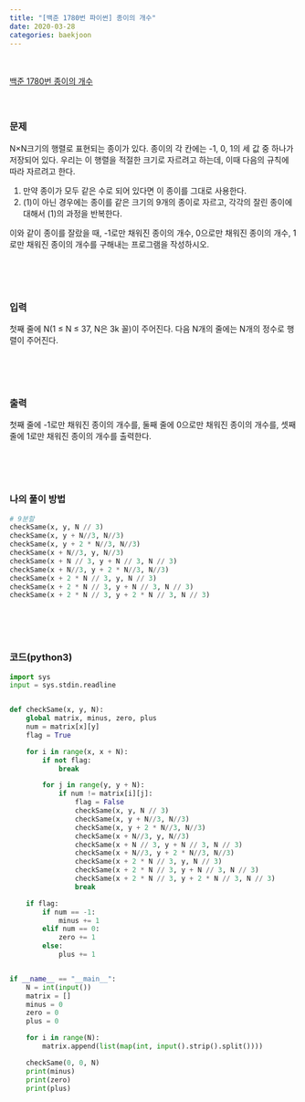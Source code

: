 ```yaml
---
title: "[백준 1780번 파이썬] 종이의 개수"
date: 2020-03-28
categories: baekjoon
---
```


<br><br>
[백준 1780번 종이의 개수](https://www.acmicpc.net/problem/1780)
<br><br><br>

### 문제<br>

N×N크기의 행렬로 표현되는 종이가 있다. 종이의 각 칸에는 -1, 0, 1의 세 값 중 하나가 저장되어 있다. 우리는 이 행렬을 적절한 크기로 자르려고 하는데, 이때 다음의 규칙에 따라 자르려고 한다.

1. 만약 종이가 모두 같은 수로 되어 있다면 이 종이를 그대로 사용한다.
2. (1)이 아닌 경우에는 종이를 같은 크기의 9개의 종이로 자르고, 각각의 잘린 종이에 대해서 (1)의 과정을 반복한다.

이와 같이 종이를 잘랐을 때, -1로만 채워진 종이의 개수, 0으로만 채워진 종이의 개수, 1로만 채워진 종이의 개수를 구해내는 프로그램을 작성하시오.

<br><br><br>

### 입력<br>

첫째 줄에 N(1 ≤ N ≤ 37, N은 3k 꼴)이 주어진다. 다음 N개의 줄에는 N개의 정수로 행렬이 주어진다.

<br><br><br>

### 출력<br>

첫째 줄에 -1로만 채워진 종이의 개수를, 둘째 줄에 0으로만 채워진 종이의 개수를, 셋째 줄에 1로만 채워진 종이의 개수를 출력한다.

<br><br><br>

### 나의 풀이 방법<br>



```python
# 9분할
checkSame(x, y, N // 3)
checkSame(x, y + N//3, N//3)
checkSame(x, y + 2 * N//3, N//3)
checkSame(x + N//3, y, N//3)
checkSame(x + N // 3, y + N // 3, N // 3)
checkSame(x + N//3, y + 2 * N//3, N//3)
checkSame(x + 2 * N // 3, y, N // 3)
checkSame(x + 2 * N // 3, y + N // 3, N // 3)
checkSame(x + 2 * N // 3, y + 2 * N // 3, N // 3)
```

<br><br><br>


### 코드(python3)
```python
import sys
input = sys.stdin.readline


def checkSame(x, y, N):
    global matrix, minus, zero, plus
    num = matrix[x][y]
    flag = True

    for i in range(x, x + N):
        if not flag:
            break

        for j in range(y, y + N):
            if num != matrix[i][j]:
                flag = False
                checkSame(x, y, N // 3)
                checkSame(x, y + N//3, N//3)
                checkSame(x, y + 2 * N//3, N//3)
                checkSame(x + N//3, y, N//3)
                checkSame(x + N // 3, y + N // 3, N // 3)
                checkSame(x + N//3, y + 2 * N//3, N//3)
                checkSame(x + 2 * N // 3, y, N // 3)
                checkSame(x + 2 * N // 3, y + N // 3, N // 3)
                checkSame(x + 2 * N // 3, y + 2 * N // 3, N // 3)
                break

    if flag:
        if num == -1:
            minus += 1
        elif num == 0:
            zero += 1
        else:
            plus += 1


if __name__ == "__main__":
    N = int(input())
    matrix = []
    minus = 0
    zero = 0
    plus = 0

    for i in range(N):
        matrix.append(list(map(int, input().strip().split())))

    checkSame(0, 0, N)
    print(minus)
    print(zero)
    print(plus)
```
